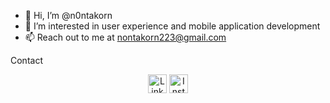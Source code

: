 - 👋 Hi, I’m @n0ntakorn
- 👀 I’m interested in user experience and mobile application development
- 📫 Reach out to me at nontakorn223@gmail.com

Contact
<p align="center">
  <a href="LINKEDIN_PROFILE_URL"><img src="linkedin-icon.png" alt="LinkedIn" width="30"></a>
  <a href="INSTAGRAM_PROFILE_URL"><img src="instagram-icon.png" alt="Instagram" width="30"></a>
</p>
<!---
n0ntakorn/n0ntakorn is a ✨ special ✨ repository because its `README.md` (this file) appears on your GitHub profile.
You can click the Preview link to take a look at your changes.
--->
